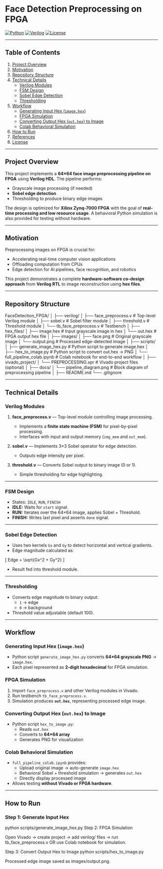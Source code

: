 # Face Detection Preprocessing on FPGA

[![Python](https://img.shields.io/badge/Python-3.12-blue)](https://www.python.org/)
[![Verilog](https://img.shields.io/badge/Verilog-FPGA-red)](https://www.xilinx.com/)
[![License](https://img.shields.io/badge/License-MIT-green)](LICENSE)

---

## Table of Contents

1. [Project Overview](#project-overview)
2. [Motivation](#motivation)
3. [Repository Structure](#repository-structure)
4. [Technical Details](#technical-details)
    - [Verilog Modules](#verilog-modules)
    - [FSM Design](#fsm-design)
    - [Sobel Edge Detection](#sobel-edge-detection)
    - [Thresholding](#thresholding)
5. [Workflow](#workflow)
    - [Generating Input Hex (`image.hex`)](#generating-input-hex-imagehex)
    - [FPGA Simulation](#fpga-simulation)
    - [Converting Output Hex (`out.hex`) to Image](#converting-output-hex-outhex-to-image)
    - [Colab Behavioral Simulation](#colab-behavioral-simulation)
6. [How to Run](#how-to-run)
7. [References](#references)
8. [License](#license)

---

## Project Overview

This project implements a **64×64 face image preprocessing pipeline on FPGA** using **Verilog HDL**. The pipeline performs:

- Grayscale image processing (if needed)
- **Sobel edge detection**
- Thresholding to produce binary edge images

The design is optimized for **Xilinx Zynq-7000 FPGA** with the goal of **real-time processing and low resource usage**. A behavioral Python simulation is also provided for testing without hardware.

---

## Motivation

Preprocessing images on FPGA is crucial for:

- Accelerating real-time computer vision applications
- Offloading computation from CPUs
- Edge detection for AI pipelines, face recognition, and robotics

This project demonstrates a complete **hardware-software co-design approach** from **Verilog RTL** to image reconstruction using **hex files**.

---

## Repository Structure

FaceDetection_FPGA/
│
├── verilog/
│ ├── face_preprocess.v # Top-level Verilog module
│ ├── sobel.v # Sobel filter module
│ ├── threshold.v # Threshold module
│ └── tb_face_preprocess.v # Testbench
│
├── hex_files/
│ ├── image.hex # Input grayscale image in hex
│ └── out.hex # FPGA output hex file
│
├── images/
│ ├── face.png # Original grayscale image
│ └── output.png # Processed edge-detected image
│
├── scripts/
│ ├── generate_image_hex.py # Python script to generate image.hex
│ ├── hex_to_image.py # Python script to convert out.hex → PNG
│ └── full_pipeline_colab.ipynb # Colab notebook for end-to-end workflow
│
├── vivado_project/
│ └── PREPROCESSING.xpr # Vivado project files (optional)
│
├── docs/
│ └── pipeline_diagram.png # Block diagram of preprocessing pipeline
│
├── README.md
└── .gitignore

---

## Technical Details

### Verilog Modules

1. **face_preprocess.v** — Top-level module controlling image processing.
    - Implements a **finite state machine (FSM)** for pixel-by-pixel processing.
    - Interfaces with input and output memory (`img_mem` and `out_mem`).

2. **sobel.v** — Implements 3×3 Sobel operator for edge detection.
    - Outputs edge intensity per pixel.

3. **threshold.v** — Converts Sobel output to binary image (0 or 1).
    - Simple thresholding for edge highlighting.

---

### FSM Design

- States: `IDLE`, `RUN`, `FINISH`
- **IDLE:** Waits for `start` signal.
- **RUN:** Iterates over the 64×64 image, applies Sobel + Threshold.
- **FINISH:** Writes last pixel and asserts `done` signal.

---

### Sobel Edge Detection

- Uses two kernels `Gx` and `Gy` to detect horizontal and vertical gradients.
- Edge magnitude calculated as:

\[
Edge = \sqrt{Gx^2 + Gy^2}
\]

- Result fed into threshold module.

---

### Thresholding

- Converts edge magnitude to binary output:
  - `1` → edge
  - `0` → background
- Threshold value adjustable (default 100).

---

## Workflow

### Generating Input Hex (`image.hex`)

- Python script `generate_image_hex.py` converts **64×64 grayscale PNG** → `image.hex`.
- Each pixel represented as **2-digit hexadecimal** for FPGA simulation.

### FPGA Simulation

1. Import `face_preprocess.v` and other Verilog modules in Vivado.
2. Run testbench `tb_face_preprocess.v`.
3. Simulation produces **`out.hex`**, representing processed edge image.

### Converting Output Hex (`out.hex`) to Image

- Python script `hex_to_image.py`:
  - Reads `out.hex`
  - Converts to **64×64 array**
  - Generates PNG for visualization

### Colab Behavioral Simulation

- `full_pipeline_colab.ipynb` provides:
  - Upload original image → auto-generate `image.hex`
  - Behavioral Sobel + threshold simulation → generates `out.hex`
  - Directly display processed image
- Allows testing **without Vivado or FPGA hardware**.

---

## How to Run

### Step 1: Generate Input Hex
python scripts/generate_image_hex.py
Step 2: FPGA Simulation

Open Vivado → create project → add verilog/ files → run tb_face_preprocess.v
OR use Colab notebook for simulation.

Step 3: Convert Output Hex to Image
python scripts/hex_to_image.py


Processed edge image saved as images/output.png.
